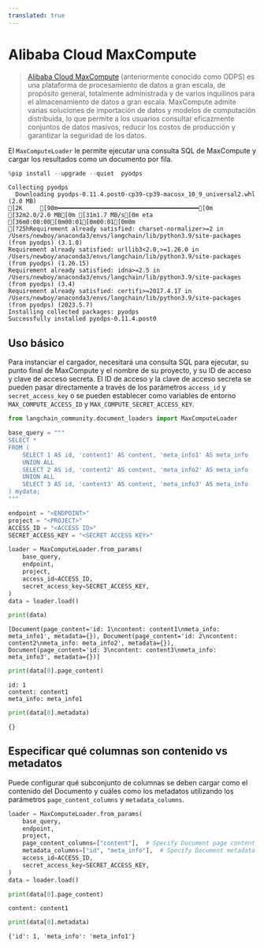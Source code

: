 ```yaml
---
translated: true
---
```


# Alibaba Cloud MaxCompute

>[Alibaba Cloud MaxCompute](https://www.alibabacloud.com/product/maxcompute) (anteriormente conocido como ODPS) es una plataforma de procesamiento de datos a gran escala, de propósito general, totalmente administrada y de varios inquilinos para el almacenamiento de datos a gran escala. MaxCompute admite varias soluciones de importación de datos y modelos de computación distribuida, lo que permite a los usuarios consultar eficazmente conjuntos de datos masivos, reducir los costos de producción y garantizar la seguridad de los datos.

El `MaxComputeLoader` le permite ejecutar una consulta SQL de MaxCompute y cargar los resultados como un documento por fila.

```python
%pip install --upgrade --quiet  pyodps
```

```output
Collecting pyodps
  Downloading pyodps-0.11.4.post0-cp39-cp39-macosx_10_9_universal2.whl (2.0 MB)
[2K     [90m━━━━━━━━━━━━━━━━━━━━━━━━━━━━━━━━━━━━━━━━[0m [32m2.0/2.0 MB[0m [31m1.7 MB/s[0m eta [36m0:00:00[0m00:01[0m00:01[0m0m
[?25hRequirement already satisfied: charset-normalizer>=2 in /Users/newboy/anaconda3/envs/langchain/lib/python3.9/site-packages (from pyodps) (3.1.0)
Requirement already satisfied: urllib3<2.0,>=1.26.0 in /Users/newboy/anaconda3/envs/langchain/lib/python3.9/site-packages (from pyodps) (1.26.15)
Requirement already satisfied: idna>=2.5 in /Users/newboy/anaconda3/envs/langchain/lib/python3.9/site-packages (from pyodps) (3.4)
Requirement already satisfied: certifi>=2017.4.17 in /Users/newboy/anaconda3/envs/langchain/lib/python3.9/site-packages (from pyodps) (2023.5.7)
Installing collected packages: pyodps
Successfully installed pyodps-0.11.4.post0
```

## Uso básico

Para instanciar el cargador, necesitará una consulta SQL para ejecutar, su punto final de MaxCompute y el nombre de su proyecto, y su ID de acceso y clave de acceso secreta. El ID de acceso y la clave de acceso secreta se pueden pasar directamente a través de los parámetros `access_id` y `secret_access_key` o se pueden establecer como variables de entorno `MAX_COMPUTE_ACCESS_ID` y `MAX_COMPUTE_SECRET_ACCESS_KEY`.

```python
from langchain_community.document_loaders import MaxComputeLoader
```

```python
base_query = """
SELECT *
FROM (
    SELECT 1 AS id, 'content1' AS content, 'meta_info1' AS meta_info
    UNION ALL
    SELECT 2 AS id, 'content2' AS content, 'meta_info2' AS meta_info
    UNION ALL
    SELECT 3 AS id, 'content3' AS content, 'meta_info3' AS meta_info
) mydata;
"""
```

```python
endpoint = "<ENDPOINT>"
project = "<PROJECT>"
ACCESS_ID = "<ACCESS ID>"
SECRET_ACCESS_KEY = "<SECRET ACCESS KEY>"
```

```python
loader = MaxComputeLoader.from_params(
    base_query,
    endpoint,
    project,
    access_id=ACCESS_ID,
    secret_access_key=SECRET_ACCESS_KEY,
)
data = loader.load()
```

```python
print(data)
```

```output
[Document(page_content='id: 1\ncontent: content1\nmeta_info: meta_info1', metadata={}), Document(page_content='id: 2\ncontent: content2\nmeta_info: meta_info2', metadata={}), Document(page_content='id: 3\ncontent: content3\nmeta_info: meta_info3', metadata={})]
```

```python
print(data[0].page_content)
```

```output
id: 1
content: content1
meta_info: meta_info1
```

```python
print(data[0].metadata)
```

```output
{}
```

## Especificar qué columnas son contenido vs metadatos

Puede configurar qué subconjunto de columnas se deben cargar como el contenido del Documento y cuáles como los metadatos utilizando los parámetros `page_content_columns` y `metadata_columns`.

```python
loader = MaxComputeLoader.from_params(
    base_query,
    endpoint,
    project,
    page_content_columns=["content"],  # Specify Document page content
    metadata_columns=["id", "meta_info"],  # Specify Document metadata
    access_id=ACCESS_ID,
    secret_access_key=SECRET_ACCESS_KEY,
)
data = loader.load()
```

```python
print(data[0].page_content)
```

```output
content: content1
```

```python
print(data[0].metadata)
```

```output
{'id': 1, 'meta_info': 'meta_info1'}
```
